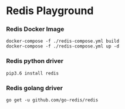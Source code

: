 # Redis Playground

### Redis Docker Image
```
docker-compose -f ./redis-compose.yml build
docker-compose -f ./redis-compose.yml up -d
```

### Redis python driver
```
pip3.6 install redis
```

### Redis golang driver
```
go get -u github.com/go-redis/redis
```

